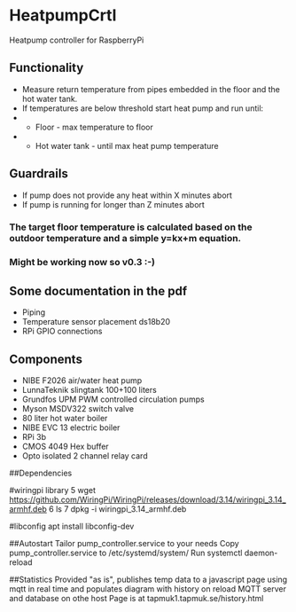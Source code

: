 # HeatpumpCrtl
Heatpump controller for RaspberryPi

## Functionality
* Measure return temperature from pipes embedded in the floor and the hot water tank.
* If temperatures are below threshold start heat pump and run until:
* * Floor - max temperature to floor
* * Hot water tank - until max heat pump temperature

## Guardrails
* If pump does not provide any heat within X minutes abort
* If pump is running for longer than Z minutes abort


### The target floor temperature is calculated based on the outdoor temperature and a simple y=kx+m equation.

### Might be working now so v0.3 :-)


## Some documentation in the pdf
* Piping
* Temperature sensor placement ds18b20
* RPi GPIO connections

## Components
* NIBE F2026 air/water heat pump
* LunnaTeknik slingtank 100+100 liters
* Grundfos UPM PWM controlled circulation pumps
* Myson MSDV322 switch valve
* 80 liter hot water boiler
* NIBE EVC 13 electric boiler
* RPi 3b
* CMOS 4049 Hex buffer
* Opto isolated 2 channel relay card


##Dependencies

#wiringpi library
    5  wget https://github.com/WiringPi/WiringPi/releases/download/3.14/wiringpi_3.14_armhf.deb
    6  ls
    7  dpkg -i wiringpi_3.14_armhf.deb

#libconfig
apt install libconfig-dev

##Autostart
Tailor pump_controller.service to your needs
Copy pump_controller.service to /etc/systemd/system/
Run systemctl daemon-reload

##Statistics
Provided "as is", publishes temp data to a javascript page using mqtt in  real time and populates diagram with history on reload
MQTT server and database on othe host
Page is at tapmuk1.tapmuk.se/history.html

